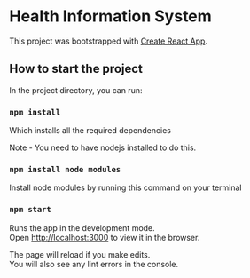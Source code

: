 # Health Information System

This project was bootstrapped with [Create React App](https://github.com/facebook/create-react-app).

## How to start the project
In the project directory, you can run:

### `npm install`
Which installs all the required dependencies


Note - You need to have nodejs installed to do this.

### `npm install node modules`
Install node modules by running this command on your terminal


### `npm start`
Runs the app in the development mode.<br />
Open [http://localhost:3000](http://localhost:3000) to view it in the browser.

The page will reload if you make edits.<br />
You will also see any lint errors in the console.

